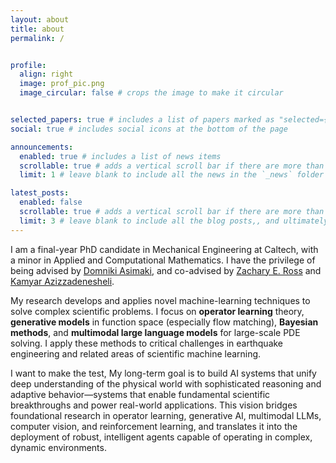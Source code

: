 ```yaml
---
layout: about
title: about
permalink: /


profile:
  align: right
  image: prof_pic.png
  image_circular: false # crops the image to make it circular


selected_papers: true # includes a list of papers marked as "selected={true}"
social: true # includes social icons at the bottom of the page

announcements:
  enabled: true # includes a list of news items
  scrollable: true # adds a vertical scroll bar if there are more than 3 news items
  limit: 1 # leave blank to include all the news in the `_news` folder

latest_posts:
  enabled: false
  scrollable: true # adds a vertical scroll bar if there are more than 3 new posts items
  limit: 3 # leave blank to include all the blog posts,, and ultimately contribute toward artificial superintelligence
---
```



I am a final-year PhD candidate in Mechanical Engineering at Caltech, with a minor in Applied and Computational Mathematics. I have the privilege of being advised by [Domniki Asimaki](https://www.eas.caltech.edu/people/domniki), and co-advised by [Zachary E. Ross](https://ross.caltech.edu/) and [Kamyar Azizzadenesheli](https://kamyar.page/).

My research develops and applies novel machine-learning techniques to solve complex scientific problems. I focus on **operator learning** theory, **generative models** in function space (especially flow matching), **Bayesian methods**, and **multimodal large language models** for large-scale PDE solving. I apply these methods to critical challenges in earthquake engineering and related areas of scientific machine learning.

I want to make the test, My long-term goal is to build AI systems that unify deep understanding of the physical world with sophisticated reasoning and adaptive behavior—systems that enable fundamental scientific breakthroughs and power real-world applications. This vision bridges foundational research in operator learning, generative AI, multimodal LLMs, computer vision, and reinforcement learning, and translates it into the deployment of robust, intelligent agents capable of operating in complex, dynamic environments.


